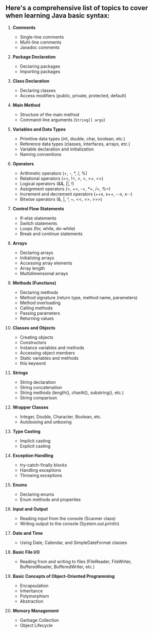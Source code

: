 ## Here's a comprehensive list of topics to cover when learning Java basic syntax:

1. **Comments**
   - Single-line comments
   - Multi-line comments
   - Javadoc comments

2. **Package Declaration**
   - Declaring packages
   - Importing packages

3. **Class Declaration**
   - Declaring classes
   - Access modifiers (public, private, protected, default)

4. **Main Method**
   - Structure of the main method
   - Command-line arguments (`String[] args`)

5. **Variables and Data Types**
   - Primitive data types (int, double, char, boolean, etc.)
   - Reference data types (classes, interfaces, arrays, etc.)
   - Variable declaration and initialization
   - Naming conventions

6. **Operators**
   - Arithmetic operators (+, -, *, /, %)
   - Relational operators (==, !=, >, <, >=, <=)
   - Logical operators (&&, ||, !)
   - Assignment operators (=, +=, -=, *=, /=, %=)
   - Increment and decrement operators (++x, x++, --x, x--)
   - Bitwise operators (&, |, ^, ~, <<, >>, >>>)

7. **Control Flow Statements**
   - If-else statements
   - Switch statements
   - Loops (for, while, do-while)
   - Break and continue statements

8. **Arrays**
   - Declaring arrays
   - Initializing arrays
   - Accessing array elements
   - Array length
   - Multidimensional arrays

9. **Methods (Functions)**
   - Declaring methods
   - Method signature (return type, method name, parameters)
   - Method overloading
   - Calling methods
   - Passing parameters
   - Returning values

10. **Classes and Objects**
    - Creating objects
    - Constructors
    - Instance variables and methods
    - Accessing object members
    - Static variables and methods
    - this keyword

11. **Strings**
    - String declaration
    - String concatenation
    - String methods (length(), charAt(), substring(), etc.)
    - String comparison

12. **Wrapper Classes**
    - Integer, Double, Character, Boolean, etc.
    - Autoboxing and unboxing

13. **Type Casting**
    - Implicit casting
    - Explicit casting

14. **Exception Handling**
    - try-catch-finally blocks
    - Handling exceptions
    - Throwing exceptions

15. **Enums**
    - Declaring enums
    - Enum methods and properties

16. **Input and Output**
    - Reading input from the console (Scanner class)
    - Writing output to the console (System.out.println)

17. **Date and Time**
    - Using Date, Calendar, and SimpleDateFormat classes

18. **Basic File I/O**
    - Reading from and writing to files (FileReader, FileWriter, BufferedReader, BufferedWriter, etc.)

19. **Basic Concepts of Object-Oriented Programming**
    - Encapsulation
    - Inheritance
    - Polymorphism
    - Abstraction

20. **Memory Management**
    - Garbage Collection
    - Object Lifecycle